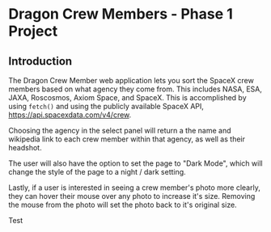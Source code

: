 # Dragon Crew Members - Phase 1 Project


## Introduction
The Dragon Crew Member web application lets you sort the SpaceX crew members based on what agency they come from. This includes NASA, ESA, JAXA, Roscosmos, Axiom Space, and SpaceX. This is accomplished by using `fetch()` and using the publicly available SpaceX API, https://api.spacexdata.com/v4/crew.

Choosing the agency in the select panel will return a the name and wikipedia link to each crew member within that agency, as well as their headshot.

The user will also have the option to set the page to "Dark Mode", which will change the style of the page to a night / dark setting.

Lastly, if a user is interested in seeing a crew member's photo more clearly, they can hover their mouse over any photo to increase it's size. Removing the mouse from the photo will set the photo back to it's original size. 

Test








